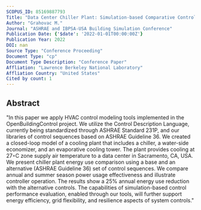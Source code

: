 ```yaml
---
SCOPUS_ID: 85169887793
Title: "Data Center Chiller Plant: Simulation-based Comparative Control Design Case Study"
Author: "Grahovac M."
Journal: "ASHRAE and IBPSA-USA Building Simulation Conference"
Publication Date: {'$date': '2022-01-01T00:00:00Z'}
Publication Year: 2022
DOI: nan
Source Type: "Conference Proceeding"
Document Type: "cp"
Document Type Description: "Conference Paper"
Affliation: "Lawrence Berkeley National Laboratory"
Affliation Country: "United States"
Cited by count: 1
---
```


## Abstract
"In this paper we apply HVAC control modeling tools implemented in the OpenBuildingControl project. We utilize the Control Description Language, currently being standardized through ASHRAE Standard 231P, and our libraries of control sequences based on ASHRAE Guideline 36. We created a closed-loop model of a cooling plant that includes a chiller, a water-side economizer, and an evaporative cooling tower. The plant provides cooling at 27◦C zone supply air temperature to a data center in Sacramento, CA, USA. We present chiller plant energy use comparison using a base and an alternative (ASHRAE Guideline 36) set of control sequences. We compare annual and summer season power usage effectiveness and illustrate controller operation. The results show a 25% annual energy use reduction with the alternative controls. The capabilities of simulation-based control performance evaluation, enabled through our tools, will further support energy efficiency, grid flexibility, and resilience aspects of system controls."
